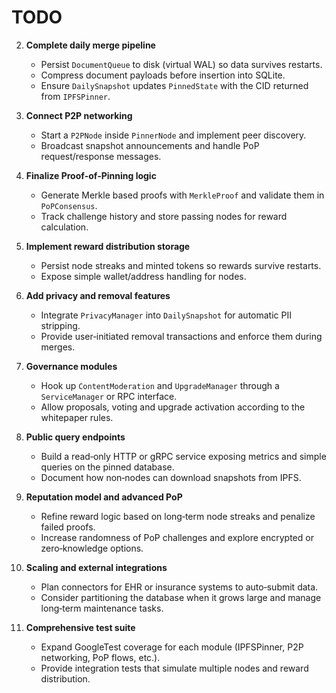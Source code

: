 # TODO


2. **Complete daily merge pipeline**
   - Persist `DocumentQueue` to disk (virtual WAL) so data survives restarts.
   - Compress document payloads before insertion into SQLite.
   - Ensure `DailySnapshot` updates `PinnedState` with the CID returned from `IPFSPinner`.

3. **Connect P2P networking**
   - Start a `P2PNode` inside `PinnerNode` and implement peer discovery.
   - Broadcast snapshot announcements and handle PoP request/response messages.

4. **Finalize Proof‑of‑Pinning logic**
   - Generate Merkle based proofs with `MerkleProof` and validate them in `PoPConsensus`.
   - Track challenge history and store passing nodes for reward calculation.

5. **Implement reward distribution storage**
   - Persist node streaks and minted tokens so rewards survive restarts.
   - Expose simple wallet/address handling for nodes.

6. **Add privacy and removal features**
   - Integrate `PrivacyManager` into `DailySnapshot` for automatic PII stripping.
   - Provide user‑initiated removal transactions and enforce them during merges.

7. **Governance modules**
   - Hook up `ContentModeration` and `UpgradeManager` through a `ServiceManager` or RPC interface.
   - Allow proposals, voting and upgrade activation according to the whitepaper rules.

8. **Public query endpoints**
   - Build a read‑only HTTP or gRPC service exposing metrics and simple queries on the pinned database.
   - Document how non‑nodes can download snapshots from IPFS.

9. **Reputation model and advanced PoP**
   - Refine reward logic based on long‑term node streaks and penalize failed proofs.
   - Increase randomness of PoP challenges and explore encrypted or zero‑knowledge options.

10. **Scaling and external integrations**
    - Plan connectors for EHR or insurance systems to auto‑submit data.
    - Consider partitioning the database when it grows large and manage long‑term maintenance tasks.

11. **Comprehensive test suite**
    - Expand GoogleTest coverage for each module (IPFSPinner, P2P networking, PoP flows, etc.).
    - Provide integration tests that simulate multiple nodes and reward distribution.

